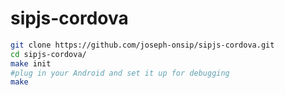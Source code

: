 sipjs-cordova
=============

```bash
git clone https://github.com/joseph-onsip/sipjs-cordova.git
cd sipjs-cordova/
make init
#plug in your Android and set it up for debugging
make
```
